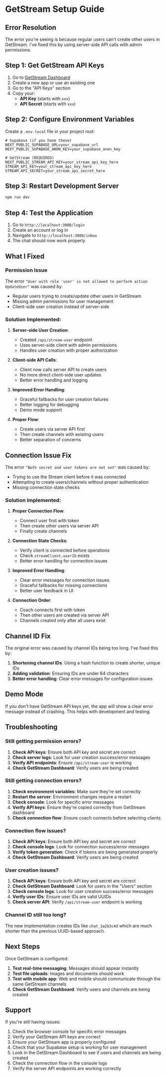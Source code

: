# GetStream Setup Guide

## Error Resolution

The error you're seeing is because regular users can't create other users in GetStream. I've fixed this by using server-side API calls with admin permissions.

## Step 1: Get GetStream API Keys

1. Go to [GetStream Dashboard](https://dashboard.getstream.io/)
2. Create a new app or use an existing one
3. Go to the "API Keys" section
4. Copy your:
   - **API Key** (starts with `xxx`)
   - **API Secret** (starts with `xxx`)

## Step 2: Configure Environment Variables

Create a `.env.local` file in your project root:

```env
# Supabase (if you have these)
NEXT_PUBLIC_SUPABASE_URL=your_supabase_url
NEXT_PUBLIC_SUPABASE_ANON_KEY=your_supabase_anon_key

# GetStream (REQUIRED)
NEXT_PUBLIC_STREAM_API_KEY=your_stream_api_key_here
STREAM_API_KEY=your_stream_api_key_here
STREAM_API_SECRET=your_stream_api_secret_here
```

## Step 3: Restart Development Server

```bash
npm run dev
```

## Step 4: Test the Application

1. Go to `http://localhost:3000/login`
2. Create an account or log in
3. Navigate to `http://localhost:3000/inbox`
4. The chat should now work properly

## What I Fixed

### Permission Issue
The error `"User with role 'user' is not allowed to perform action UpdateUser"` was caused by:
- Regular users trying to create/update other users in GetStream
- Missing admin permissions for user management
- Client-side user creation instead of server-side

### Solution Implemented:

1. **Server-side User Creation**: 
   - Created `/api/stream-user` endpoint
   - Uses server-side client with admin permissions
   - Handles user creation with proper authorization

2. **Client-side API Calls**: 
   - Client now calls server API to create users
   - No more direct client-side user updates
   - Better error handling and logging

3. **Improved Error Handling**:
   - Graceful fallbacks for user creation failures
   - Better logging for debugging
   - Demo mode support

4. **Proper Flow**:
   - Create users via server API first
   - Then create channels with existing users
   - Better separation of concerns

## Connection Issue Fix
The error `"Both secret and user tokens are not set"` was caused by:
- Trying to use the Stream client before it was connected
- Attempting to create users/channels without proper authentication
- Missing connection state checks

### Solution Implemented:

1. **Proper Connection Flow**: 
   - Connect user first with token
   - Then create other users via server API
   - Finally create channels

2. **Connection State Checks**: 
   - Verify client is connected before operations
   - Check `streamClient.userID` exists
   - Better error handling for connection issues

3. **Improved Error Handling**:
   - Clear error messages for connection issues
   - Graceful fallbacks for missing connections
   - Better user feedback in UI

4. **Connection Order**:
   - Coach connects first with token
   - Then other users are created via server API
   - Channels created only after all users exist

## Channel ID Fix

The original error was caused by channel IDs being too long. I've fixed this by:

1. **Shortening channel IDs**: Using a hash function to create shorter, unique IDs
2. **Adding validation**: Ensuring IDs are under 64 characters
3. **Better error handling**: Clear error messages for configuration issues

## Demo Mode

If you don't have GetStream API keys yet, the app will show a clear error message instead of crashing. This helps with development and testing.

## Troubleshooting

### Still getting permission errors?

1. **Check API keys**: Ensure both API key and secret are correct
2. **Check server logs**: Look for user creation success/error messages
3. **Verify API endpoints**: Ensure `/api/stream-user` is working
4. **Check GetStream Dashboard**: Verify users are being created

### Still getting connection errors?

1. **Check environment variables**: Make sure they're set correctly
2. **Restart the server**: Environment changes require a restart
3. **Check console**: Look for specific error messages
4. **Verify API keys**: Ensure they're copied correctly from GetStream dashboard
5. **Check connection flow**: Ensure coach connects before selecting clients

### Connection flow issues?

1. **Check API keys**: Ensure both API key and secret are correct
2. **Check console logs**: Look for connection success/error messages
3. **Verify token generation**: Check if tokens are being generated properly
4. **Check GetStream Dashboard**: Verify users are being created

### User creation issues?

1. **Check API keys**: Ensure both API key and secret are correct
2. **Check GetStream Dashboard**: Look for users in the "Users" section
3. **Check console logs**: Look for user creation success/error messages
4. **Verify user IDs**: Ensure user IDs are valid UUIDs
5. **Check server API**: Verify `/api/stream-user` endpoint is working

### Channel ID still too long?

The new implementation creates IDs like `chat_1a2b3c4d` which are much shorter than the previous UUID-based approach.

## Next Steps

Once GetStream is configured:

1. **Test real-time messaging**: Messages should appear instantly
2. **Test file uploads**: Images and documents should work
3. **Test with mobile app**: Web and mobile should communicate through the same GetStream channels
4. **Check GetStream Dashboard**: Verify users and channels are being created

## Support

If you're still having issues:

1. Check the browser console for specific error messages
2. Verify your GetStream API keys are correct
3. Ensure your GetStream app is properly configured
4. Check that your Supabase setup is working for user management
5. Look in the GetStream Dashboard to see if users and channels are being created
6. Check the connection flow in the console logs
7. Verify the server API endpoints are working correctly 
